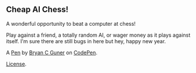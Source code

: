 Cheap AI Chess!
---------------
A wonderful opportunity to beat a computer at chess!

Play against a friend, a totally random AI, or wager money as it plays against itself. I'm sure there are still bugs in here but hey, happy new year.

A [Pen](https://codepen.io/bgoonz/pen/zYZVYMj) by [Bryan C Guner](https://codepen.io/bgoonz) on [CodePen](https://codepen.io).

[License](https://codepen.io/bgoonz/pen/zYZVYMj/license).